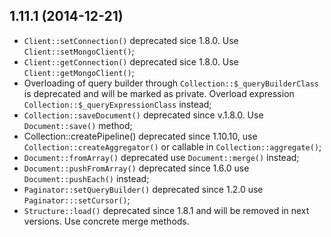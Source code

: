 ## 1.11.1 (2014-12-21)

  * ```Client::setConnection()``` deprecated sice 1.8.0. Use ```Client::setMongoClient()```;
  * ```Client::getConnection()``` deprecated sice 1.8.0. Use ```Client::getMongoClient()```;
  * Overloading of query builder through ```Collection::$_queryBuilderClass``` is deprecated and will be marked as private. Overload expression ```Collection::$_queryExpressionClass``` instead;
  * ```Collection::saveDocument()``` deprecated since v.1.8.0. Use ```Document::save()``` method;
  * Collection::createPipeline() deprecated since 1.10.10, use ```Collection::createAggregator()``` or callable in ```Collection::aggregate()```;
  * ```Document::fromArray()``` deprecated use ```Document::merge()``` instead;
  * ```Document::pushFromArray()``` deprecated since 1.6.0 use ```Document::pushEach()``` instead;
  * ```Paginator::setQueryBuilder()``` deprecated since 1.2.0 use ```Paginator:::setCursor()```;
  * ```Structure::load()``` deprecated since 1.8.1 and will be removed in next versions. Use concrete merge methods.
